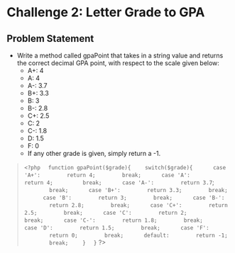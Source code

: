 # Challenge 2: Letter Grade to GPA
## Problem Statement
- Write a method called gpaPoint that takes in a string value and returns the correct decimal GPA point, with respect to the scale given below:
    - A+: 4
    - A: 4
    - A-: 3.7
    - B+: 3.3
    - B: 3
    - B-: 2.8
    - C+: 2.5
    - C: 2
    - C-: 1.8
    - D: 1.5
    - F: 0
    - If any other grade is given, simply return a -1.

> `<?php` 
> &emsp;`function gpaPoint($grade){`
>   &emsp;&emsp;`switch($grade){`
>     &emsp;&emsp;&emsp;`case 'A+':`
>       &emsp;&emsp;&emsp;&emsp;`return 4;`
>       &emsp;&emsp;&emsp;&emsp;`break;`
>     &emsp;&emsp;&emsp;`case 'A':`
>       &emsp;&emsp;&emsp;&emsp;`return 4; `
>       &emsp;&emsp;&emsp;&emsp;`break;`
>     &emsp;&emsp;&emsp;`case 'A-':`
>       &emsp;&emsp;&emsp;&emsp;`return 3.7`; 
>       &emsp;&emsp;&emsp;&emsp;`break;`
>     &emsp;&emsp;&emsp;`case 'B+':`
>       &emsp;&emsp;&emsp;&emsp;`return 3.3;` 
>       &emsp;&emsp;&emsp;&emsp;`break;`
>     &emsp;&emsp;&emsp;`case 'B':`
>       &emsp;&emsp;&emsp;&emsp;`return 3;` 
>       &emsp;&emsp;&emsp;&emsp;`break;`
>     &emsp;&emsp;&emsp;`case 'B-':`
>       &emsp;&emsp;&emsp;&emsp;`return 2.8;` 
>       &emsp;&emsp;&emsp;&emsp;`break;`
>     &emsp;&emsp;&emsp;`case 'C+':`
>       &emsp;&emsp;&emsp;&emsp;`return 2.5;` 
>       &emsp;&emsp;&emsp;&emsp;`break;`
>     &emsp;&emsp;&emsp;`case 'C':`
>       &emsp;&emsp;&emsp;&emsp;`return 2;` 
>       &emsp;&emsp;&emsp;&emsp;`break;`
>     &emsp;&emsp;&emsp;`case 'C-':`
>       &emsp;&emsp;&emsp;&emsp;`return 1.8;` 
>       &emsp;&emsp;&emsp;&emsp;`break;`
>     &emsp;&emsp;&emsp;`case 'D':`
>       &emsp;&emsp;&emsp;&emsp;`return 1.5;` 
>       &emsp;&emsp;&emsp;&emsp;`break;`
>     &emsp;&emsp;&emsp;`case 'F':`
>       &emsp;&emsp;&emsp;&emsp;`return 0;` 
>       &emsp;&emsp;&emsp;&emsp;`break;`
>     &emsp;&emsp;&emsp;`default:`
>       &emsp;&emsp;&emsp;&emsp;`return -1;`
>       &emsp;&emsp;&emsp;&emsp;`break;`
>   &emsp;&emsp;`}`
> &emsp;`}`
> ?> 